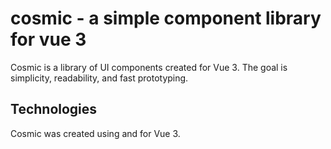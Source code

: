 # cosmic - a simple component library for vue 3

Cosmic is a library of UI components created for Vue 3. The goal is simplicity, readability, and fast prototyping.

## Technologies

Cosmic was created using and for Vue 3.